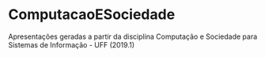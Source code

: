 # ComputacaoESociedade
Apresentações geradas a partir da disciplina Computação e Sociedade para Sistemas de Informação - UFF (2019.1)
